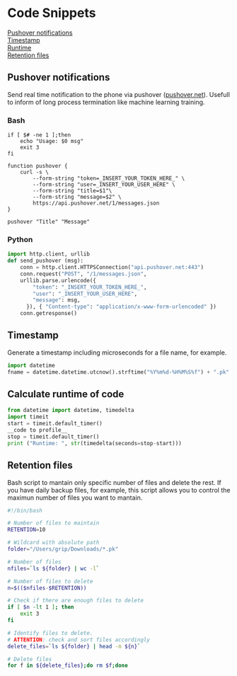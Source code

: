 # Code Snippets
[Pushover notifications](#Pushover-notifications)  
[Timestamp](#Timestamp)  
[Runtime](#Calculate-runtime-of-code)  
[Retention files](#retention-files)

## Pushover notifications
Send real time notification to the phone via pushover ([pushover.net](https://pushover.net)). Usefull to inform of long process termination like machine learning training.  

### Bash 
```shell
if [ $# -ne 1 ];then
	echo "Usage: $0 msg"
	exit 3
fi

function pushover {
	curl -s \
  		--form-string "token=_INSERT_YOUR_TOKEN_HERE_" \
  		--form-string "user=_INSERT_YOUR_USER_HERE" \
		--form-string "title=$1"\
  		--form-string "message=$2" \
  		https://api.pushover.net/1/messages.json
}

pushover "Title" "Message"
```
### Python
```python
import http.client, urllib
def send_pushover (msg):
    conn = http.client.HTTPSConnection("api.pushover.net:443")
    conn.request("POST", "/1/messages.json",
    urllib.parse.urlencode({
        "token": "_INSERT_YOUR_TOKEN_HERE_",
        "user": "_INSERT_YOUR_USER_HERE",
        "message": msg,
      }), { "Content-type": "application/x-www-form-urlencoded" })
    conn.getresponse()
```
## Timestamp
Generate a timestamp including microseconds for a file name, for example.
```python
import datetime
fname = datetime.datetime.utcnow().strftime("%Y%m%d-%H%M%S%f") + ".pk"
```
## Calculate runtime of code
```python
from datetime import datetime, timedelta
import timeit
start = timeit.default_timer()
__code to profile__
stop = timeit.default_timer()  
print ("Runtime: ", str(timedelta(seconds=stop-start)))
```

## Retention files
Bash script to mantain only specific number of files and delete the rest. If you have daily backup files, for example, this script allows you to control the maximun number of files you want to mantain.
```bash
#!/bin/bash

# Number of files to maintain
RETENTION=10

# Wildcard with absolute path
folder="/Users/grip/Downloads/*.pk"

# Number of files
nfiles=`ls ${folder} | wc -l`

# Number of files to delete
n=$(($nfiles-$RETENTION))

# Check if there are enough files to delete
if [ $n -lt 1 ]; then
	exit 3
fi

# Identify files to delete.
# ATTENTION: check and sort files accordingly
delete_files=`ls ${folder} | head -n ${n}`

# Delete files
for f in ${delete_files};do rm $f;done
```
